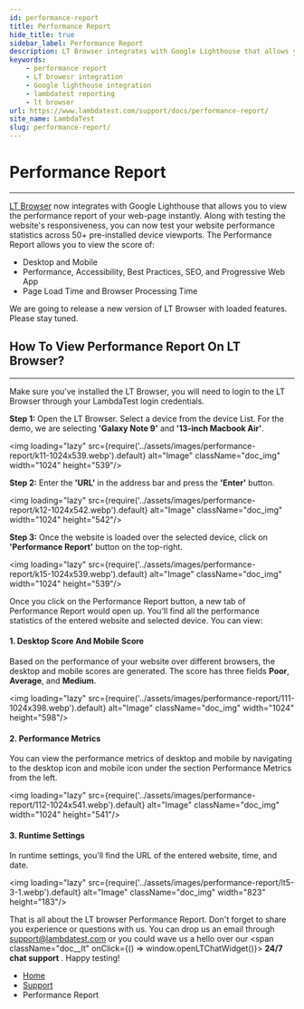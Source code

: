 ```yaml
---
id: performance-report
title: Performance Report
hide_title: true
sidebar_label: Performance Report
description: LT Browser integrates with Google Lighthouse that allows you to view the performance report of your web-page instantly. Along with testing the website's responsiveness, you can now test your website performance statistics across 50+ pre-installed device viewports.
keywords:
    - performance report
    - LT browesr integration
    - Google lighthouse integration
    - lambdatest reporting
    - lt browser
url: https://www.lambdatest.com/support/docs/performance-report/
site_name: LambdaTest
slug: performance-report/
---
```


<script type="application/ld+json"
      dangerouslySetInnerHTML={{ __html: JSON.stringify({
       "@context": "https://schema.org",
        "@type": "BreadcrumbList",
        "itemListElement": [{
          "@type": "ListItem",
          "position": 1,
          "name": "LambdaTest",
          "item": "https://www.lambdatest.com"
        },{
          "@type": "ListItem",
          "position": 2,
          "name": "Support",
          "item": "https://www.lambdatest.com/support/docs/"
        },{
          "@type": "ListItem",
          "position": 3,
          "name": "Performance Report",
          "item": "https://www.lambdatest.com/support/docs/performance-report/"
        }]
      })
    }}
></script>

# Performance Report
***

[LT Browser](https://www.lambdatest.com/lt-browser) now integrates with Google Lighthouse that allows you to view the performance report of your web-page instantly. Along with testing the website's responsiveness, you can now test your website performance statistics across 50+ pre-installed device viewports. The Performance Report allows you to view the score of:

* Desktop and Mobile
* Performance, Accessibility, Best Practices, SEO, and Progressive Web App
* Page Load Time and Browser Processing Time

<div className="ytframe"> 
<div className="youtube" data-embed="8clqakSKI7Q">
    <div className="play-button"></div>
</div>
</div>

>
We are going to release a new version of LT Browser with loaded features. Please stay tuned.

<!-- To get started, you need to download the executable file from here. -->

<!-- <div className="download_btn mb-10">
<a href="https://downloads.lambdatest.com/lt-browser/LTBrowser.exe" onClick={() => window.sendAnalytics('lt-browser-downloaded')}>Download LT Browser For Windows</a>
</div>   

<div className="download_btn mb-10">
<a href="https://downloads.lambdatest.com/lt-browser/LTBrowser.dmg" onClick={() => window.sendAnalytics('lt-browser-downloaded')}>Download LT Browser For macOS</a>
</div>

<div className="download_btn mb-10">
<a href="https://downloads.lambdatest.com/lt-browser/LTBrowser.AppImage" onClick={() => window.sendAnalytics('lt-browser-downloaded')}>Download LT Browser For Linux</a>
</div> -->

## How To View Performance Report On LT Browser?
***
Make sure you've installed the LT Browser, you will need to login to the LT Browser through your LambdaTest login credentials.

**Step 1:**  Open the LT Browser. Select a device from the device List. For the demo, we are selecting **'Galaxy Note 9'**  and **'13-inch Macbook Air'**.

<img loading="lazy" src={require('../assets/images/performance-report/k11-1024x539.webp').default} alt="Image"  className="doc_img" width="1024" height="539"/>

**Step 2:**  Enter the **'URL'**  in the address bar and press the **'Enter'**  button.

<img loading="lazy" src={require('../assets/images/performance-report/k12-1024x542.webp').default} alt="Image"  className="doc_img" width="1024" height="542"/>

**Step 3:**  Once the website is loaded over the selected device, click on **'Performance Report'**  button on the top-right.

<img loading="lazy" src={require('../assets/images/performance-report/k15-1024x539.webp').default} alt="Image"  className="doc_img" width="1024" height="539"/>

Once you click on the Performance Report button, a new tab of Performance Report would open up. You'll find all the performance statistics of the entered website and selected device. You can view:

#### 1. Desktop Score And Mobile Score
 
Based on the performance of your website over different browsers, the desktop and mobile scores are generated. The score has three fields **Poor**, **Average**, and **Medium**.

<img loading="lazy" src={require('../assets/images/performance-report/111-1024x398.webp').default} alt="Image"  className="doc_img" width="1024" height="598"/>

#### 2. Performance Metrics
 
You can view the performance metrics of desktop and mobile by navigating to the desktop icon and mobile icon under the section Performance Metrics from the left.

<img loading="lazy" src={require('../assets/images/performance-report/112-1024x541.webp').default} alt="Image"  className="doc_img" width="1024" height="541"/>

#### 3. Runtime Settings
 
In runtime settings, you'll find the URL of the entered website, time, and date.

<img loading="lazy" src={require('../assets/images/performance-report/lt5-3-1.webp').default} alt="Image"  className="doc_img" width="823" height="183"/>

That is all about the LT browser Performance Report. Don't forget to share you experience or questions with us. You can drop us an email through [support@lambdatest.com](mailto:support@lambdatest.com) or you could wave us a hello over our <span className="doc__lt" onClick={() => window.openLTChatWidget()}> **24/7 chat support** </span>. Happy testing!

<nav aria-label="breadcrumbs">
  <ul className="breadcrumbs">
    <li className="breadcrumbs__item">
      <a className="breadcrumbs__link" href="https://www.lambdatest.com">
        Home
      </a>
    </li>
    <li className="breadcrumbs__item">
      <a className="breadcrumbs__link" target="_self" href="https://www.lambdatest.com/support/docs/">
        Support
      </a>
    </li>
    <li className="breadcrumbs__item breadcrumbs__item--active">
      <span className="breadcrumbs__link">
        Performance Report
      </span>
    </li>
  </ul>
</nav>